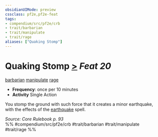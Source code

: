 ```yaml
---
obsidianUIMode: preview
cssclass: pf2e,pf2e-feat
tags:
- compendium/src/pf2e/crb
- trait/barbarian
- trait/manipulate
- trait/rage
aliases: ["Quaking Stomp"]
---
```

# Quaking Stomp  [>](rules/core-rulebook/chapter-9-playing-the-game.md#Actions "Single Action") *Feat 20*  
[barbarian](rules/traits/barbarian.md "Barbarian Class Trait")  [manipulate](rules/traits/manipulate.md "Manipulate General Trait")  [rage](rules/traits/rage.md "Rage Combat Trait")  

- **Frequency**: once per 10 minutes
- **Activity** Single Action

You stomp the ground with such force that it creates a minor earthquake, with the effects of the [earthquake](compendium/spells/earthquake.md) spell.

*Source: Core Rulebook p. 93*  
%% #compendium/src/pf2e/crb #trait/barbarian #trait/manipulate #trait/rage %%